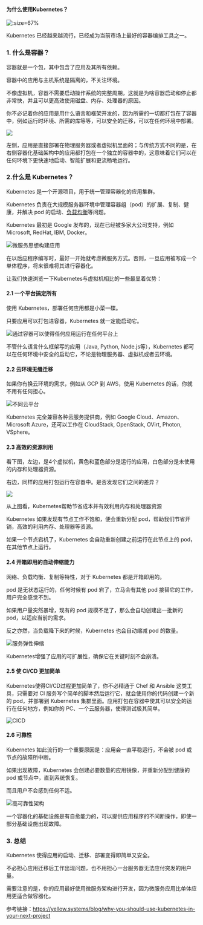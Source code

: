 #### 为什么使用Kubernetes？

![](./images/Kubernetes.png ':size=67%')

Kubernetes 已经越来越流行，已经成为当前市场上最好的容器编排工具之一。

### 1. 什么是容器？

容器就是一个包，其中包含了应用及其所有依赖。

容器中的应用与主机系统是隔离的，不关注环境。

不像虚拟机，容器不需要启动操作系统的完整周期，这就是为啥容器启动和停止都非常快，并且可以更高效使用磁盘、内存、处理器的原因。

你不必记着你的应用是用什么语言和框架开发的，因为所需的一切都打包在了容器中，例如运行时环境、所需的库等等，可以安全的迁移，可以在任何环境中部署。

![](./images/传统与容器对比.png)

左侧，应用是直接部署在物理服务器或者虚拟机里面的；与传统方式不同的是，在右侧容器化基础架构中的应用都打包在一个独立的容器中的，这意味着它们可以在任何环境下更快速地启动、智能扩展和更流畅地运行。

### 2.什么是 Kubernetes？

Kubernetes 是一个开源项目，用于统一管理容器化的应用集群。

Kubernetes 负责在大规模服务器环境中管理容器组（pod）的扩展、复制、健康，并解决 pod 的启动、[负载均衡](https://cloud.tencent.com/product/clb?from=10680)等问题。

Kubernetes 最初是 Google 发布的，现在已经被多家大公司支持，例如 Microsoft, RedHat, IBM, Docker。

![微服务思想构建应用](./images/微服务思想构建应用.png)

在以后应程序编写时，最好一开始就考虑微服务方式。否则，一旦应用被写成一个单体程序，将来很难将其进行容器化。

让我们快速浏览一下Kubernetes与虚拟机相比的一些最显着优势：

#### 2.1 一个平台搞定所有

使用 Kubernetes，部署任何应用都是小菜一碟。

只要应用可以打包进容器，Kubernetes 就一定能启动它。

![通过容器可以使得任何应用运行在任何平台上](./images/通过容器可以使得任何应用运行在任何平台上.png)

不管什么语言什么框架写的应用（Java, Python, Node.js等），Kubernetes 都可以在任何环境中安全的启动它，不论是物理服务器、虚拟机或者云环境。

#### 2.2 云环境无缝迁移

如果你有换云环境的需求，例如从 GCP 到 AWS，使用 Kubernetes 的话，你就不用有任何担心。

![不同云平台](./images/不同云平台.png)

Kubernetes 完全兼容各种云服务提供商，例如 Google Cloud、Amazon、Microsoft Azure，还可以工作在  CloudStack, OpenStack, OVirt, Photon, VSphere。

#### 2.3 高效的资源利用

看下图，左边，是4个虚拟机，黄色和蓝色部分是运行的应用，白色部分是未使用的内存和处理器资源。

右边，同样的应用打包运行在容器中。是否发现它们之间的差异？

![](./images/虚拟机与容器资源使用对比.png)

从上图看，Kubernetes帮助节省成本并有效利用内存和处理器资源

Kubernetes 如果发现有节点工作不饱和，便会重新分配 pod，帮助我们节省开销，高效的利用内存、处理器等资源。

如果一个节点宕机了，Kubernetes 会自动重新创建之前运行在此节点上的 pod，在其他节点上运行。

#### 2.4 开箱即用的自动伸缩能力

网络、负载均衡、复制等特性，对于 Kubernetes 都是开箱即用的。

pod 是无状态运行的，任何时候有 pod 宕了，立马会有其他 pod 接替它的工作，用户完全感觉不到。

如果用户量突然暴增，现有的 pod 规模不足了，那么会自动创建出一批新的 pod，以适应当前的需求。

反之亦然，当负载降下来的时候，Kubernetes 也会自动缩减 pod 的数量。

![服务弹性伸缩](./images/服务弹性伸缩.png)

Kubernetes增强了应用的可扩展性，确保它在关键时刻不会崩溃。

#### 2.5 使 CI/CD 更加简单

Kubernetes使得CI/CD过程更加简单了，你不必精通于 Chef 和 Ansible 这类工具，只需要对 CI 服务写个简单的脚本然后运行它，就会使用你的代码创建一个新的 pod，并部署到 Kubernetes 集群里面。应用打包在容器中使其可以安全的运行在任何地方，例如你的 PC、一个云服务器，使得测试极其简单。

![CICD](./images/CICD.png)

#### 2.6 可靠性

Kubernetes 如此流行的一个重要原因是：应用会一直平稳运行，不会被 pod 或 节点的故障所中断。

如果出现故障，Kubernetes 会创建必要数量的应用镜像，并重新分配到健康的 pod 或节点中，直到系统恢复。

而且用户不会感到任何不适。

![高可靠性架构](./images/高可靠性架构.png)

一个容器化的基础设施是有自愈能力的，可以提供应用程序的不间断操作，即使一部分基础设施出现故障。

### 3. 总结

Kubernetes 使得应用的启动、迁移、部署变得即简单又安全。

不必担心应用迁移后工作出现问题，也不用担心一台服务器无法应付突发的用户量。

需要注意的是，你的应用最好使用微服务架构进行开发，因为微服务应用比单体应用更适合做容器化。

参考链接：https://yellow.systems/blog/why-you-should-use-kubernetes-in-your-next-project

